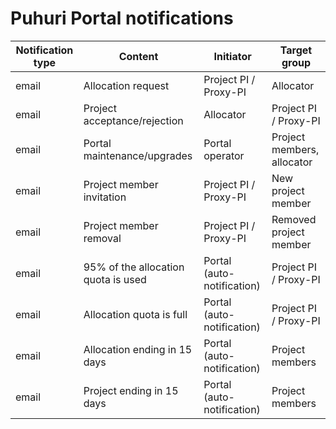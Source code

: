 # Puhuri Portal notifications
| Notification type | Content | Initiator | Target group |
--- | --- | --- | --- |
| email | Allocation request | Project PI / Proxy-PI | Allocator |
| email | Project acceptance/rejection | Allocator | Project PI / Proxy-PI |
| email | Portal maintenance/upgrades | Portal operator | Project members, allocator |
| email | Project member invitation | Project PI / Proxy-PI | New project member |
| email | Project member removal | Project PI / Proxy-PI  | Removed project member |
| email | 95% of the allocation quota is used | Portal (auto-notification) | Project PI / Proxy-PI |
| email | Allocation quota is full | Portal (auto-notification) | Project PI / Proxy-PI |
| email | Allocation ending in 15 days | Portal (auto-notification) | Project members |
| email | Project ending in 15 days | Portal (auto-notification) | Project members |
